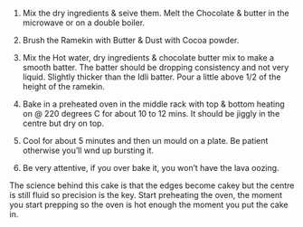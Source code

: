 1) Mix the dry ingredients & seive them. Melt the Chocolate & butter in the microwave or on a double boiler.

2) Brush the Ramekin with Butter & Dust with Cocoa powder.

3) Mix the Hot water, dry ingredients & chocolate butter mix to make a smooth batter. The batter should be dropping consistency and not very liquid. Slightly thicker than the Idli batter. Pour a little above 1/2 of the height of the ramekin.

4) Bake in a preheated oven in the middle rack with top & bottom heating on @ 220 degrees C for about 10 to 12 mins. It should be jiggly in the centre but dry on top.

5) Cool for about 5 minutes and then un mould on a plate. Be patient otherwise you’ll wnd up bursting it.

6) Be very attentive, if you over bake it, you won’t have the lava oozing.

The science behind this cake is that the edges become cakey but the centre is still fluid so precision is the key.
Start preheating the oven, the moment you start prepping so the oven is hot enough the moment you put the cake in.